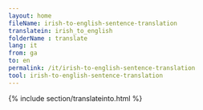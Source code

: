 ```yaml
---
layout: home
fileName: irish-to-english-sentence-translation
translatein: irish_to_english
folderName : translate
lang: it
from: ga
to: en
permalink: /it/irish-to-english-sentence-translation
tool: irish-to-english-sentence-translation
---
```

{% include section/translateinto.html %}